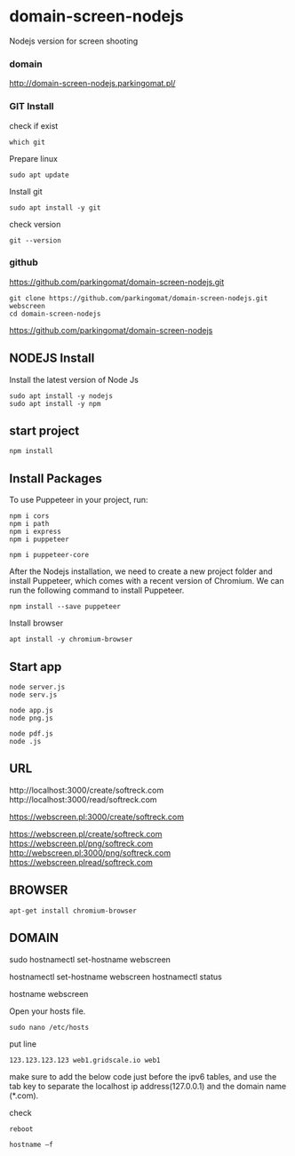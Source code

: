 # domain-screen-nodejs
Nodejs version for screen shooting

### domain

http://domain-screen-nodejs.parkingomat.pl/

### GIT Install

check if exist

    which git

Prepare linux
    
    sudo apt update

Install git

    sudo apt install -y git

check version

    git --version


### github
https://github.com/parkingomat/domain-screen-nodejs.git

    git clone https://github.com/parkingomat/domain-screen-nodejs.git webscreen
    cd domain-screen-nodejs

https://github.com/parkingomat/domain-screen-nodejs

## NODEJS Install 

Install the latest version of Node Js
 
    sudo apt install -y nodejs
    sudo apt install -y npm

## start project

    npm install

## Install Packages

To use Puppeteer in your project, run:


    npm i cors
    npm i path
    npm i express
    npm i puppeteer

    npm i puppeteer-core


After the Nodejs installation, we need to create a new project folder and install Puppeteer, which comes with a recent version of Chromium. We can run the following command to install Puppeteer.

    npm install --save puppeteer

Install browser

    apt install -y chromium-browser

## Start app

    node server.js
    node serv.js

    node app.js
    node png.js

    node pdf.js
    node .js


## URL

http://localhost:3000/create/softreck.com
http://localhost:3000/read/softreck.com

https://webscreen.pl:3000/create/softreck.com

https://webscreen.pl/create/softreck.com
https://webscreen.pl/png/softreck.com
http://webscreen.pl:3000/png/softreck.com
https://webscreen.plread/softreck.com

## BROWSER

    apt-get install chromium-browser

## DOMAIN

sudo hostnamectl set-hostname webscreen

hostnamectl set-hostname webscreen
hostnamectl status

hostname webscreen

Open your hosts file.

    sudo nano /etc/hosts

put line

    123.123.123.123	web1.gridscale.io web1

make sure to add the below code just before the ipv6 tables, 
and use the tab key to separate the localhost ip address(127.0.0.1) and the domain name
(*.com).


check

    reboot

    hostname –f
